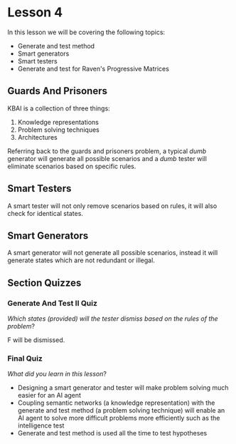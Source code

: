 # Lesson 4

In this lesson we will be covering the following topics:

- Generate and test method
- Smart generators
- Smart testers
- Generate and test for Raven's Progressive Matrices

## Guards And Prisoners

KBAI is a collection of three things:

1. Knowledge representations
2. Problem solving techniques
3. Architectures

Referring back to the guards and prisoners problem, a typical _dumb_ generator will generate all possible scenarios and a _dumb_ tester will eliminate scenarios based on specific rules.

## Smart Testers

A smart tester will not only remove scenarios based on rules, it will also check for identical states.

## Smart Generators

A smart generator will not generate all possible scenarios, instead it will generate states which are not redundant or illegal.

## Section Quizzes

### Generate And Test II Quiz

_Which states (provided) will the tester dismiss based on the rules of the problem_?

F will be dismissed.

### Final Quiz

_What did you learn in this lesson_?

- Designing a smart generator and tester will make problem solving much easier for an AI agent
- Coupling semantic networks (a knowledge representation) with the generate and test method (a problem solving technique) will enable an AI agent to solve more difficult problems more efficiently such as the intelligence test
- Generate and test method is used all the time to test hypotheses
